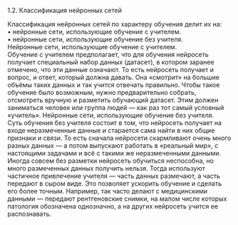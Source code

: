 1.2.	Классификация нейронных сетей  

Классификация нейронных сетей по характеру обучения делит их на:   
• нейронные сети, использующие обучение с учителем.  
• нейронные сети, использующие обучение без учителя.   
Нейронные сети, использующие обучение с учителем.  
Обучение с учителем предполагает, что для обучения нейросеть получает специальный набор данных (датасет), в котором заранее отмечено, 
что эти данные означают. То есть нейросеть получает и вопрос, и ответ, который должна давать. 
Она «смотрит» на большие объёмы таких данных и так учится отвечать правильно. Чтобы такое обучение было возможным,
нужно предварительно собрать, отсмотреть вручную и разметить обучающий датасет.
Этим должен заниматься человек или группа людей — как раз тот самый условный «учитель».
Нейронные сети, использующие обучение без учителя.  
Суть обучения без учителя состоит в том, что нейросеть получает на входе неразмеченные данные и старается сама найти в них общие признаки и связи. 
То есть сначала нейросети скармливают очень много разных данных — а потом выпускают работать в «реальный мир», 
с настоящими задачами и всё с такими же неразмеченными данными. Иногда совсем без разметки нейросеть обучиться неспособна, 
но много размеченных данных получить нельзя. Тогда используют частичное привлечение учителя — часть данных размечают, а часть передают в сыром виде. 
Это позволяет ускорить обучение и сделать его более точным.
Например, так часто делают с медицинскими данными — передают рентгеновские снимки, на малом числе которых патология обозначена однозначно, 
а на других нейросеть учится ее распознавать.
